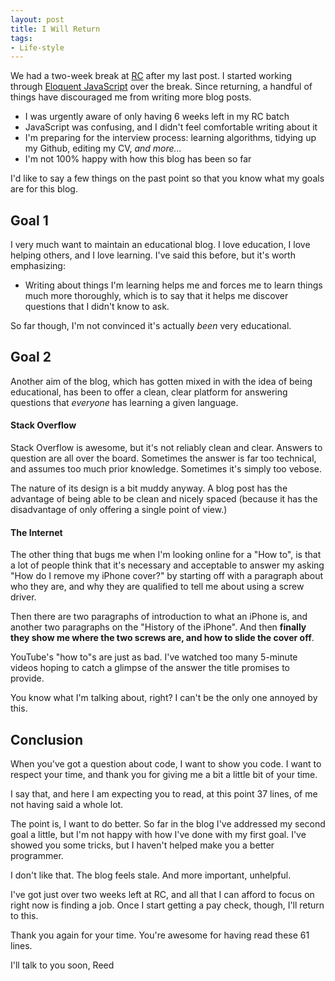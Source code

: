 ```yaml
---
layout: post
title: I Will Return
tags:
- Life-style
---
```


We had a two-week break at [RC](https://www.recurse.com/) after my last post. I started working through [Eloquent JavaScript](http://eloquentjavascript.net/index.html) over the break. Since returning, a handful of things have discouraged me from writing more blog posts.

- I was urgently aware of only having 6 weeks left in my RC batch
- JavaScript was confusing, and I didn't feel comfortable writing about it
- I'm preparing for the interview process: learning algorithms, tidying up my Github, editing my CV, *and more...*
- I'm not 100% happy with how this blog has been so far

I'd like to say a few things on the past point so that you know what my goals are for this blog.


Goal 1
----

I very much want to maintain an educational blog. I love education, I love helping others, and I love learning. I've said this before, but it's worth emphasizing: 
   
  - Writing about things I'm learning helps me and forces me to learn things much more thoroughly, which is to say that it helps me discover questions that I didn't know to ask.

So far though, I'm not convinced it's actually *been* very educational.

Goal 2
----

Another aim of the blog, which has gotten mixed in with the idea of being educational, has been to offer a clean, clear platform for answering questions that _everyone_ has learning a given language.

#### Stack Overflow

Stack Overflow is awesome, but it's not reliably clean and clear. Answers to question are all over the board. Sometimes the answer is far too technical, and assumes too much prior knowledge. Sometimes it's simply too vebose.

The nature of its design is a bit muddy anyway. A blog post has the advantage of being able to be clean and nicely spaced (because it has the disadvantage of only offering a single point of view.)

#### The Internet

The other thing that bugs me when I'm looking online for a "How to", is that a lot of people think that it's necessary and acceptable to answer my asking "How do I remove my iPhone cover?" by starting off with a paragraph about who they are, and why they are qualified to tell me about using a screw driver.

Then there are two paragraphs of introduction to what an iPhone is, and another two paragraphs on the "History of the iPhone". And then __finally they show me where the two screws are, and how to slide the cover off__.

YouTube's "how to"s are just as bad. I've watched too many 5-minute videos hoping to catch a glimpse of the answer the title promises to provide.

You know what I'm talking about, right? I can't be the only one annoyed by this.

Conclusion
----

When you've got a question about code, I want to show you code. I want to respect your time, and thank you for giving me a bit a little bit of your time.

I say that, and here I am expecting you to read, at this point 37 lines, of me not having said a whole lot.

The point is, I want to do better. So far in the blog I've addressed my second goal a little, but I'm not happy with how I've done with my first goal. I've showed you some tricks, but I haven't helped make you a better programmer.

I don't like that. The blog feels stale. And more important, unhelpful.

I've got just over two weeks left at RC, and all that I can afford to focus on right now is finding a job. Once I start getting a pay check, though, I'll return to this.

Thank you again for your time. You're awesome for having read these 61 lines.

I'll talk to you soon,
Reed
